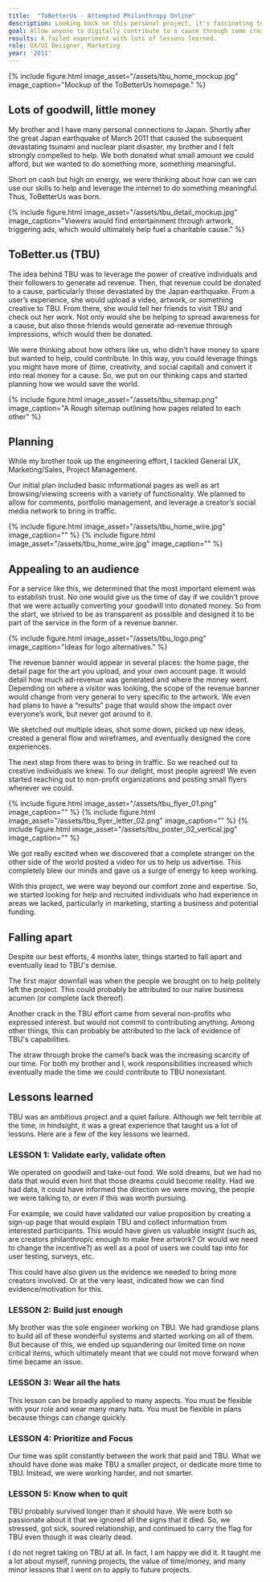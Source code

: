```yaml
---
title:  "ToBetterUs - Attempted Philanthropy Online"
description: Looking back on this personal project, it's fascinating to see how much less we knew and how unprepared we were. Nevertheless, this failure was an incredible learning experience on so many levels. 
goal: Allow anyone to digitally contribute to a cause through some creativity, time, and social networks.
results: A failed experiment with lots of lessons learned.
role: UX/UI Designer, Marketing
year: '2011'
---
```


{% include figure.html image_asset="/assets/tbu_home_mockup.jpg" image_caption="Mockup of the ToBetterUs homepage." %}

## Lots of goodwill, little money
My brother and I have many personal connections to Japan. Shortly after the great Japan earthquake of March 2011 that caused the subsequent devastating tsunami and nuclear plant disaster, my brother and I felt strongly compelled to help. We both donated what small amount we could afford, but we wanted to do something more, something meaningful.

Short on cash but high on energy, we were thinking about how can we can use our skills to help and leverage the internet to do something meaningful. Thus, ToBetterUs was born.

{% include figure.html image_asset="/assets/tbu_detail_mockup.jpg" image_caption="Viewers would find entertainment through artwork, triggering ads, which would ultimately help fuel a charitable cause." %}

## ToBetter.us (TBU)
The idea behind TBU was to leverage the power of creative individuals and their followers to generate ad revenue. Then, that revenue could be donated to a cause, particularly those devastated by the Japan earthquake. From a user’s experience, she would upload a video, artwork, or something creative to TBU. From there, she would tell her friends to visit TBU and check out her work. Not only would she be helping to spread awareness for a cause, but also those friends would generate ad-revenue through impressions, which would then be donated.

We were thinking about how others like us, who didn't have money to spare but wanted to help, could contribute. In this way, you could leverage things you might have more of (time, creativity, and social capital) and convert it into real money for a cause. So, we put on our thinking caps and started planning how we would save the world.

{% include figure.html image_asset="/assets/tbu_sitemap.png" image_caption="A Rough sitemap outlining how pages related to each other" %}

## Planning
While my brother took up the engineering effort, I tackled General UX, Marketing/Sales, Project Management.

Our initial plan included basic informational pages as well as art browsing/viewing screens with a variety of functionality. We planned to allow for comments, portfolio management, and leverage a creator’s social media network to bring in traffic.

<div class="image-container">
{% include figure.html image_asset="/assets/tbu_home_wire.jpg" image_caption="" %}
{% include figure.html image_asset="/assets/tbu_home_wire.jpg" image_caption="" %}
</div>

## Appealing to an audience

For a service like this, we determined that the most important element was to establish trust. No one would give us the time of day if we couldn't prove that we were actually converting your goodwill into donated money. So from the start, we strived to be as transparent as possible and designed it to be part of the service in the form of a revenue banner.

{% include figure.html image_asset="/assets/tbu_logo.png" image_caption="Ideas for logo alternatives." %}

The revenue banner would appear in several places: the home page, the detail page for the art you upload, and your own account page. It would detail how much ad-revenue was generated and where the money went. Depending on where a visitor was looking, the scope of the revenue banner would change from very general to very specific to the artwork. We even had plans to have a “results” page that would show the impact over everyone’s work, but never got around to it.

We sketched out multiple ideas, shot some down, picked up new ideas, created a general flow and wireframes, and eventually designed the core experiences.

The next step from there was to bring in traffic. So we reached out to creative individuals we knew. To our delight, most people agreed! We even started reaching out to non-profit organizations and posting small flyers wherever we could.

<div class="image-container">
{% include figure.html image_asset="/assets/tbu_flyer_01.png" image_caption="" %}
{% include figure.html image_asset="/assets/tbu_flyer_letter_02.png" image_caption="" %}
{% include figure.html image_asset="/assets/tbu_poster_02_vertical.jpg" image_caption="" %}
</div>

We got really excited when we discovered that a complete stranger on the other side of the world posted a video for us to help us advertise. This completely blew our minds and gave us a surge of energy to keep working.

With this project, we were way beyond our comfort zone and expertise. So, we started looking for help and recruited individuals who had experience in areas we lacked, particularly in marketing, starting a business and potential funding.

## Falling apart
Despite our best efforts, 4 months later, things started to fall apart and eventually lead to TBU's demise.

The first major downfall was when the people we brought on to help politely left the project. This could probably be attributed to our naïve business acumen (or complete lack thereof).

Another crack in the TBU effort came from several non-profits who expressed interest. but would not commit to contributing anything. Among other things, this can probably be attributed to the lack of evidence of TBU's capabilities.

The straw through broke the camel’s back was the increasing scarcity of our time. For both my brother and I, work responsibilities increased which eventually made the time we could contribute to TBU nonexistant.

## Lessons learned
TBU was an ambitious project and a quiet failure. Although we felt terrible at the time, in hindsight, it was a great experience that taught us a lot of lessons. Here are a few of the key lessons we learned.

### LESSON 1: Validate early, validate often
We operated on goodwill and take-out food. We sold dreams, but we had no data that would even hint that those dreams could become reality. Had we had data, it could have informed the direction we were moving, the people we were talking to, or even if this was worth pursuing.

For example, we could have validated our value proposition by creating a sign-up page that would explain TBU and collect information from interested participants. This would have given us valuable insight (such as, are creators philanthropic enough to make free artwork? Or would we need to change the incentive?) as well as a pool of users we could tap into for user testing, surveys, etc.

This could have also given us the evidence we needed to bring more creators involved. Or at the very least, indicated how we can find evidence/motivation for this.

### LESSON 2: Build just enough
My brother was the sole engineer working on TBU. We had grandiose plans to build all of these wonderful systems and started working on all of them. But because of this, we ended up squandering our limited time on none critical items, which ultimately meant that we could not move forward when time became an issue.

### LESSON 3: Wear all the hats
This lesson can be broadly applied to many aspects. You must be flexible with your role and wear many many hats. You must be flexible in plans because things can change quickly.

### LESSON 4: Prioritize and Focus
Our time was split constantly between the work that paid and TBU. What we should have done was make TBU a smaller project, or dedicate more time to TBU. Instead, we were working harder, and not smarter.

### LESSON 5: Know when to quit
TBU probably survived longer than it should have. We were both so passionate about it that we ignored all the signs that it died. So, we stressed, got sick, soured relationship, and continued to carry the flag for TBU even though it was clearly dead.

I do not regret taking on TBU at all. In fact, I am happy we did it. It taught me a lot about myself, running projects, the value of time/money, and many minor lessons that I went on to apply to future projects.

